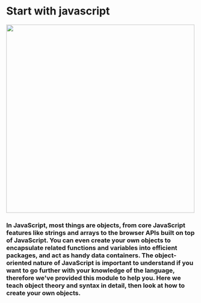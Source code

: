 <h1>Start with javascript</h1>
<img src="https://techblog.synagila.com/wp-content/uploads/sites/2/2014/07/javascript-logo-banner.jpg" style = "width : 500px;" />
<h3>In JavaScript, most things are objects, from core JavaScript features like strings and arrays to the browser APIs built on top of JavaScript. You can even create your own objects to encapsulate related functions and variables into efficient packages, and act as handy data containers. The object-oriented nature of JavaScript is important to understand if you want to go further with your knowledge of the language, therefore we've provided this module to help you. Here we teach object theory and syntax in detail, then look at how to create your own objects. </h3>
